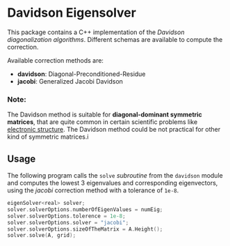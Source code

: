 Davidson Eigensolver
===================
This package contains a C++ implementation of the *Davidson diagonalization algorithms*.
Different schemas are available to compute the correction.

Available correction methods are:
 * **davidson**: Diagonal-Preconditioned-Residue
 * **jacobi**: Generalized Jacobi Davidson

 ### Note:
The Davidson method is suitable for **diagonal-dominant symmetric matrices**, that are quite common
in certain scientific problems like [electronic structure](https://en.wikipedia.org/wiki/Electronic_structure). The Davidson method could be not practical
for other kind of symmetric matrices.i

Usage
-----
The following program calls the `solve` *subroutine* from the `davidson` module and computes
the lowest 3 eigenvalues and corresponding eigenvectors, using the *jacobi* correction method with a tolerance of `1e-8`.
```C++
eigenSolver<real> solver;
solver.solverOptions.numberOfEigenValues = numEig;
solver.solverOptions.tolerence = 1e-8;
solver.solverOptions.solver = "jacobi";
solver.solverOptions.sizeOfTheMatrix = A.Height();
solver.solve(A, grid);
